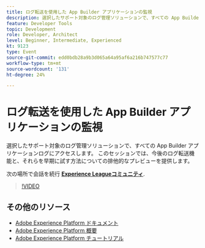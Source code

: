 ```yaml
---
title: ログ転送を使用した App Builder アプリケーションの監視
description: 選択したサポート対象のログ管理ソリューションで、すべての App Builder アプリケーションログにアクセスします。 このセッションでは、今後のログ転送機能と、それらを早期に試す方法についての排他的なプレビューを提供します。
feature: Developer Tools
topic: Development
role: Developer, Architect
level: Beginner, Intermediate, Experienced
kt: 9123
type: Event
source-git-commit: edd0bdb28a9b3d065a64a95af6a216b747577c77
workflow-type: tm+mt
source-wordcount: '131'
ht-degree: 24%

---
```


# ログ転送を使用した App Builder アプリケーションの監視

選択したサポート対象のログ管理ソリューションで、すべての App Builder アプリケーションログにアクセスします。 このセッションでは、今後のログ転送機能と、それらを早期に試す方法についての排他的なプレビューを提供します。

次の場所で会話を続行 **[Experience Leagueコミュニティ](https://adobe.ly/3zXM3rp)**.

>[!VIDEO](https://video.tv.adobe.com/v/337568/?quality=12&learn=on&hidetitle=true)

## その他のリソース

- [Adobe Experience Platform ドキュメント](https://experienceleague.adobe.com/docs/experience-platform.html?lang=ja)
- [Adobe Experience Platform 概要](https://experienceleague.adobe.com/docs/experience-platform/landing/home.html?lang=ja)
- [Adobe Experience Platform チュートリアル](https://experienceleague.adobe.com/docs/platform-learn/tutorials/overview.html?lang=ja)
